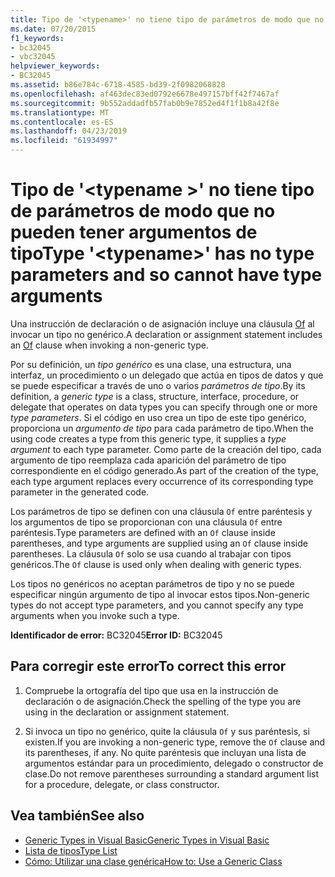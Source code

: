 ```yaml
---
title: Tipo de '<typename>' no tiene tipo de parámetros de modo que no pueden tener argumentos de tipo
ms.date: 07/20/2015
f1_keywords:
- bc32045
- vbc32045
helpviewer_keywords:
- BC32045
ms.assetid: b86e784c-6718-4585-bd39-2f0982068828
ms.openlocfilehash: af463dec83ed0792e6678e497157bff42f7467af
ms.sourcegitcommit: 9b552addadfb57fab0b9e7852ed4f1f1b8a42f8e
ms.translationtype: MT
ms.contentlocale: es-ES
ms.lasthandoff: 04/23/2019
ms.locfileid: "61934997"
---
```

# <a name="type-typename-has-no-type-parameters-and-so-cannot-have-type-arguments"></a><span data-ttu-id="8c54f-102">Tipo de '\<typename >' no tiene tipo de parámetros de modo que no pueden tener argumentos de tipo</span><span class="sxs-lookup"><span data-stu-id="8c54f-102">Type '\<typename>' has no type parameters and so cannot have type arguments</span></span>
<span data-ttu-id="8c54f-103">Una instrucción de declaración o de asignación incluye una cláusula [Of](../../visual-basic/language-reference/statements/of-clause.md) al invocar un tipo no genérico.</span><span class="sxs-lookup"><span data-stu-id="8c54f-103">A declaration or assignment statement includes an [Of](../../visual-basic/language-reference/statements/of-clause.md) clause when invoking a non-generic type.</span></span>  
  
 <span data-ttu-id="8c54f-104">Por su definición, un *tipo genérico* es una clase, una estructura, una interfaz, un procedimiento o un delegado que actúa en tipos de datos y que se puede especificar a través de uno o varios *parámetros de tipo*.</span><span class="sxs-lookup"><span data-stu-id="8c54f-104">By its definition, a *generic type* is a class, structure, interface, procedure, or delegate that operates on data types you can specify through one or more *type parameters*.</span></span> <span data-ttu-id="8c54f-105">Si el código en uso crea un tipo de este tipo genérico, proporciona un *argumento de tipo* para cada parámetro de tipo.</span><span class="sxs-lookup"><span data-stu-id="8c54f-105">When the using code creates a type from this generic type, it supplies a *type argument* to each type parameter.</span></span> <span data-ttu-id="8c54f-106">Como parte de la creación del tipo, cada argumento de tipo reemplaza cada aparición del parámetro de tipo correspondiente en el código generado.</span><span class="sxs-lookup"><span data-stu-id="8c54f-106">As part of the creation of the type, each type argument replaces every occurrence of its corresponding type parameter in the generated code.</span></span>  
  
 <span data-ttu-id="8c54f-107">Los parámetros de tipo se definen con una cláusula `Of` entre paréntesis y los argumentos de tipo se proporcionan con una cláusula `Of` entre paréntesis.</span><span class="sxs-lookup"><span data-stu-id="8c54f-107">Type parameters are defined with an `Of` clause inside parentheses, and type arguments are supplied using an `Of` clause inside parentheses.</span></span> <span data-ttu-id="8c54f-108">La cláusula `Of` solo se usa cuando al trabajar con tipos genéricos.</span><span class="sxs-lookup"><span data-stu-id="8c54f-108">The `Of` clause is used only when dealing with generic types.</span></span>  
  
 <span data-ttu-id="8c54f-109">Los tipos no genéricos no aceptan parámetros de tipo y no se puede especificar ningún argumento de tipo al invocar estos tipos.</span><span class="sxs-lookup"><span data-stu-id="8c54f-109">Non-generic types do not accept type parameters, and you cannot specify any type arguments when you invoke such a type.</span></span>  
  
 <span data-ttu-id="8c54f-110">**Identificador de error:** BC32045</span><span class="sxs-lookup"><span data-stu-id="8c54f-110">**Error ID:** BC32045</span></span>  
  
## <a name="to-correct-this-error"></a><span data-ttu-id="8c54f-111">Para corregir este error</span><span class="sxs-lookup"><span data-stu-id="8c54f-111">To correct this error</span></span>  
  
1. <span data-ttu-id="8c54f-112">Compruebe la ortografía del tipo que usa en la instrucción de declaración o de asignación.</span><span class="sxs-lookup"><span data-stu-id="8c54f-112">Check the spelling of the type you are using in the declaration or assignment statement.</span></span>  
  
2. <span data-ttu-id="8c54f-113">Si invoca un tipo no genérico, quite la cláusula `Of` y sus paréntesis, si existen.</span><span class="sxs-lookup"><span data-stu-id="8c54f-113">If you are invoking a non-generic type, remove the `Of` clause and its parentheses, if any.</span></span> <span data-ttu-id="8c54f-114">No quite paréntesis que incluyan una lista de argumentos estándar para un procedimiento, delegado o constructor de clase.</span><span class="sxs-lookup"><span data-stu-id="8c54f-114">Do not remove parentheses surrounding a standard argument list for a procedure, delegate, or class constructor.</span></span>  
  
## <a name="see-also"></a><span data-ttu-id="8c54f-115">Vea también</span><span class="sxs-lookup"><span data-stu-id="8c54f-115">See also</span></span>

- [<span data-ttu-id="8c54f-116">Generic Types in Visual Basic</span><span class="sxs-lookup"><span data-stu-id="8c54f-116">Generic Types in Visual Basic</span></span>](../../visual-basic/programming-guide/language-features/data-types/generic-types.md)
- [<span data-ttu-id="8c54f-117">Lista de tipos</span><span class="sxs-lookup"><span data-stu-id="8c54f-117">Type List</span></span>](../../visual-basic/language-reference/statements/type-list.md)
- [<span data-ttu-id="8c54f-118">Cómo: Utilizar una clase genérica</span><span class="sxs-lookup"><span data-stu-id="8c54f-118">How to: Use a Generic Class</span></span>](../../visual-basic/programming-guide/language-features/data-types/how-to-use-a-generic-class.md)
